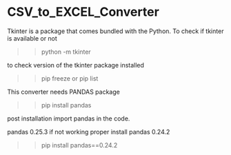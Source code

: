 # CSV_to_EXCEL_Converter

Tkinter is a package that comes bundled with the Python. 
To check if tkinter is available or not 

>> python -m tkinter

to check version of the tkinter package installed 

>> pip freeze 
or
>> pip list

This converter needs PANDAS package

>> pip install pandas

post installation import pandas in the code.


pandas 0.25.3 if not working proper install pandas 0.24.2

>> pip install pandas==0.24.2


